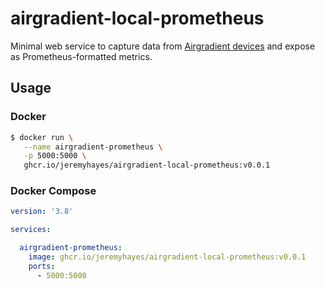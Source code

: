 # airgradient-local-prometheus

Minimal web service to capture data from [Airgradient devices](https://www.airgradient.com/open-airgradient/) and expose as Prometheus-formatted metrics.

## Usage

### Docker
```sh
$ docker run \
   --name airgradient-prometheus \
   -p 5000:5000 \
   ghcr.io/jeremyhayes/airgradient-local-prometheus:v0.0.1
```

### Docker Compose
```yml
version: '3.8'

services:

  airgradient-prometheus:
    image: ghcr.io/jeremyhayes/airgradient-local-prometheus:v0.0.1
    ports:
      - 5000:5000
```